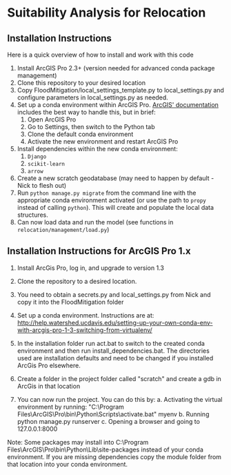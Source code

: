 # Suitability Analysis for Relocation

## Installation Instructions
Here is a quick overview of how to install and work with this code

1. Install ArcGIS Pro 2.3+ (version needed for advanced conda package management)
2. Clone this repository to your desired location
3. Copy FloodMitigation/local_settings_template.py to local_settings.py and configure parameters in local_settings.py as needed.
4. Set up a conda environment within ArcGIS Pro. [ArcGIS' documentation](https://pro.arcgis.com/en/pro-app/arcpy/get-started/installing-python-for-arcgis-pro.htm)
 includes the best way to handle this, but in brief:
    1. Open ArcGIS Pro
    2. Go to Settings, then switch to the Python tab
    3. Clone the default conda environment
    4. Activate the new environment and restart ArcGIS Pro
5. Install dependencies within the new conda environment:
    1. `Django`
    2. `scikit-learn`
    3. `arrow`
6. Create a new scratch geodatabase (may need to happen by default - Nick to flesh out)
7. Run `python manage.py migrate` from the command line with the appropriate conda environment activated (or use the path
 to `propy` instead of calling `python`). This will create and populate the local data structures.
8. Can now load data and run the model (see functions in `relocation/management/load.py`)


## Installation Instructions for ArcGIS Pro 1.x

1. Install ArcGis Pro, log in, and upgrade to version 1.3

2. Clone the repository to a desired location.

4. You need to obtain a secrets.py and local_settings.py from Nick and copy it into the FloodMitigation folder

5. Set up a conda environment. Instructions are at: http://help.watershed.ucdavis.edu/setting-up-your-own-conda-env-with-arcgis-pro-1-3-switching-from-virtualenv/

6. In the installation folder run act.bat to switch to the created conda environment and then run install_dependencies.bat. The directories used are installation defaults and need to be changed if you installed ArcGis Pro elsewhere.

7. Create a folder in the project folder called "scratch" and create a gdb in ArcGis in that location

8. You can now run the project. You can do this by:
a. Activating the virtual environment by running: "C:\Program Files\ArcGIS\Pro\bin\Python\Scripts\activate.bat" myenv
b. Running python manage.py runserver
c. Opening a browser and going to 127.0.0.1:8000

Note: Some packages may install into C:\Program Files\ArcGIS\Pro\bin\Python\Lib\site-packages instead of your conda environment. If you are missing dependencies copy the module folder from that location into your conda environment.
